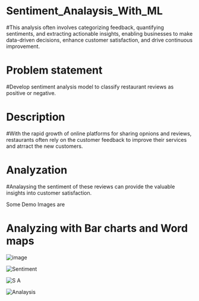 # Sentiment_Analaysis_With_ML

#This analysis often involves categorizing feedback, quantifying sentiments, and extracting actionable insights, enabling businesses to make data-driven decisions, enhance customer satisfaction, and drive continuous improvement.

# Problem statement

#Develop sentiment analysis model to classify restaurant reviews as positive or negative.

# Description

#With the rapid growth of online platforms for sharing opnions and reviews, restaurants often rely on the customer feedback to improve their services and atrract the new customers.

# Analyzation

#Analaysing the sentiment of these reviews can provide the valuable insights into customer satisfaction.

Some Demo Images are

# Analyzing with Bar charts and Word maps

![image](https://github.com/psankarmidhil/Sentiment_Analaysis_With_ML/assets/111223199/9e0be9c0-6895-4f44-bbc7-200d7cd403a9)

![Sentiment](https://github.com/psankarmidhil/Sentiment_Analaysis_With_ML/assets/111223199/1f6ac82d-dc06-45f4-87bc-37f06670d9bf)

![S A](https://github.com/psankarmidhil/Sentiment_Analaysis_With_ML/assets/111223199/c4d23201-0d01-4419-8474-e723b23e89d5)

![Analaysis](https://github.com/psankarmidhil/Sentiment_Analaysis_With_ML/assets/111223199/bfb6213c-8e30-410f-9687-096198768e59)





